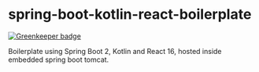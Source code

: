 # spring-boot-kotlin-react-boilerplate

[![Greenkeeper badge](https://badges.greenkeeper.io/mstruensee/spring-boot-kotlin-react-boilerplate.svg)](https://greenkeeper.io/)

Boilerplate using Spring Boot 2, Kotlin and React 16, hosted inside embedded spring boot tomcat.
